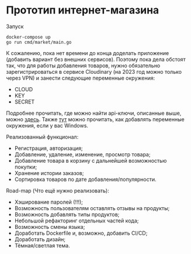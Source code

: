 # Прототип интернет-магазина

Запуск
```
docker-compose up
go run cmd/market/main.go
```
К сожалению, пока нет времени до конца доделать приложение (добавить вариант без внешних сервисов). Поэтому пока дела обстоят так, что для работы добавления товаров, нужно обязательно зарегистрироваться в сервисе Cloudinary (на 2023 год можно только через VPN) и занести следующие переменные окружения:
- CLOUD
- KEY
- SECRET

Подробнее прочитать, где можно найти api-ключи, описанные выше, можно [здесь](https://cloudinary.com/documentation/admin_api#:~:text=Your%20Cloudinary%20API%20Key%20and,are%20used%20for%20the%20authentication.).
Также [тут](https://support.microsoft.com/ru-ru/topic/%D0%B8%D1%81%D0%BF%D0%BE%D0%BB%D1%8C%D0%B7%D0%BE%D0%B2%D0%B0%D0%BD%D0%B8%D0%B5-%D0%BF%D0%B5%D1%80%D0%B5%D0%BC%D0%B5%D0%BD%D0%BD%D1%8B%D1%85-%D1%81%D1%80%D0%B5%D0%B4%D1%8B-%D0%B2-windows-xp-5bf6725b-655e-151c-0b55-9a8c9c7f747d#:~:text=%D0%9F%D0%B5%D1%80%D0%B5%D0%BC%D0%B5%D0%BD%D0%BD%D1%8B%D0%B5%20%D1%81%D1%80%D0%B5%D0%B4%D1%8B%20%E2%80%94%20%D1%8D%D1%82%D0%BE%20%D1%81%D1%82%D1%80%D0%BE%D0%BA%D0%B8%2C%20%D1%81%D0%BE%D0%B4%D0%B5%D1%80%D0%B6%D0%B0%D1%89%D0%B8%D0%B5,%D0%BA%D0%B0%D0%BA%20%D0%BF%D1%83%D1%82%D1%8C%20%D0%BA%20%D1%84%D0%B0%D0%B9%D0%BB%D0%B0%D0%BC%20Windows.) можно прочитать, как добавлять переменные окружения, если у вас Windows.

Реализованный функционал:
- Регистрация, авторизация;
- Добавление, удаление, изменение, просмотр товара;
- Добавление товара в корзину с дальнейшей возможностью покупки;
- Хранение истории заказов;
- Сортировка товаров по дате добавления/популярности.

Road-map (Что ещё нужно реализовать):
- Хэширование паролей (!!!);
- Возможность пользователям оставлять отзывы на продукты;
- Возможность добавлять типы продуктов;
- Небольшой рефакторинг отдельных частей кода;
- Возможность смены языка;
- Доработать Dockerfile и, возможно, добавить CI/CD;
- Доработать дизайн;
- Тёмная/светлая тема.
